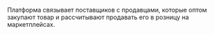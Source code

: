 Платформа связывает поставщиков с продавцами, которые оптом закупают товар и рассчитывают продавать его в розницу на маркетплейсах. 
